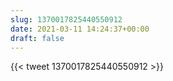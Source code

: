 ```yaml
---
slug: 1370017825440550912
date: 2021-03-11 14:24:37+00:00
draft: false
---
```


{{< tweet 1370017825440550912 >}}
